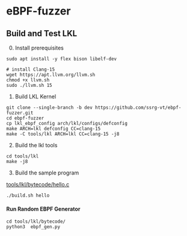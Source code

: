 # eBPF-fuzzer

## Build and Test LKL
0) Install prerequisites
```
sudo apt install -y flex bison libelf-dev

# install Clang-15
wget https://apt.llvm.org/llvm.sh
chmod +x llvm.sh
sudo ./llvm.sh 15
```

1) Build LKL Kernel

```
git clone --single-branch -b dev https://github.com/ssrg-vt/ebpf-fuzzer.git
cd ebpf-fuzzer
cp lkl_ebpf_config arch/lkl/configs/defconfig
make ARCH=lkl defconfig CC=clang-15
make -C tools/lkl ARCH=lkl CC=clang-15 -j8
```

2) Build the lkl tools

```
cd tools/lkl
make -j8
```

3) Build the sample program


[tools/lkl/bytecode/hello.c](tools/lkl/bytecode/hello.c)

```
./build.sh hello
```


#### Run Random EBPF Generator

```
cd tools/lkl/bytecode/
python3  ebpf_gen.py
```
